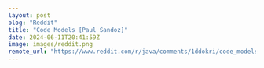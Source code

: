 ```yaml
---
layout: post
blog: "Reddit"
title: "Code Models [Paul Sandoz]"
date: 2024-06-11T20:41:59Z
image: images/reddit.png
remote_url: "https://www.reddit.com/r/java/comments/1ddokri/code_models_paul_sandoz/"
---
```

